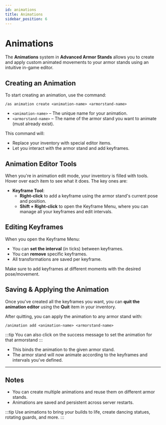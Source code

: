 ```yaml
---
id: animations
title: Animations
sidebar_position: 6
---
```


# Animations

The **Animations** system in **Advanced Armor Stands** allows you to create and apply custom animated movements to your armor stands using an intuitive in-game editor.

## Creating an Animation

To start creating an animation, use the command:

```
/as animation create <animation-name> <armorstand-name>
```

- `<animation-name>` – The unique name for your animation.
- `<armorstand-name>` – The name of the armor stand you want to animate (must already exist).

This command will:
- Replace your inventory with special editor items.
- Let you interact with the armor stand and add keyframes.

## Animation Editor Tools

When you're in animation edit mode, your inventory is filled with tools. Hover over each item to see what it does. The key ones are:

- **Keyframe Tool**:
  - **Right-click** to add a keyframe using the armor stand's current pose and position.
  - **Shift + Right-click** to open the Keyframe Menu, where you can manage all your keyframes and edit intervals.

## Editing Keyframes

When you open the Keyframe Menu:
- You can **set the interval** (in ticks) between keyframes.
- You can **remove** specific keyframes.
- All transformations are saved per keyframe.

Make sure to add keyframes at different moments with the desired pose/movement.

## Saving & Applying the Animation

Once you've created all the keyframes you want, you can **quit the animation editor** using the **Quit** item in your inventory.

After quitting, you can apply the animation to any armor stand with:

```
/animation add <animation-name> <armorstand-name>
```

:::tip
You can also click on the success message to set the animation for that armorstand
:::

- This binds the animation to the given armor stand.
- The armor stand will now animate according to the keyframes and intervals you've defined.

---

## Notes

- You can create multiple animations and reuse them on different armor stands.
- Animations are saved and persistent across server restarts.

:::tip
Use animations to bring your builds to life, create dancing statues, rotating guards, and more.
:::

